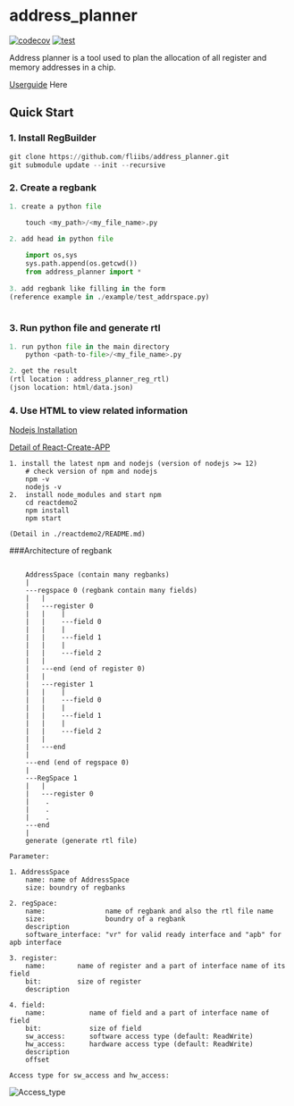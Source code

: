 # address_planner

[![codecov](https://codecov.io/gh/fliibs/address_planner/branch/main/graph/badge.svg?token=PKHFK2PDPL)](https://codecov.io/gh/fliibs/address_planner) [![test](https://github.com/fliibs/address_planner/workflows/Coverage/badge.svg)](https://github.com/fliibs/address_planner/actions/workflows/coverage.yml)



Address planner is a tool used to plan the allocation of all register and memory addresses in a chip.


[Userguide](https://github.com/fliibs/address_planner/wiki/User-Guide-1)
 Here

## Quick Start

### 1. Install RegBuilder
```python
git clone https://github.com/fliibs/address_planner.git
git submodule update --init --recursive


```
### 2. Create a regbank

```python
1. create a python file

    touch <my_path>/<my_file_name>.py
    
2. add head in python file

    import os,sys 
    sys.path.append(os.getcwd())
    from address_planner import *
    
3. add regbank like filling in the form 
(reference example in ./example/test_addrspace.py) 
    
```

### 3. Run python file and generate rtl
```python
1. run python file in the main directory
    python <path-to-file>/<my_file_name>.py

2. get the result
(rtl location : address_planner_reg_rtl)
(json location: html/data.json)
```

### 4. Use HTML to view related information

[Nodejs Installation](https://nodejs.org/en/download)

[Detail of React-Create-APP](https://github.com/fliibs/address_planner/tree/main/reactdemo2)

```shell
1. install the latest npm and nodejs (version of nodejs >= 12)
    # check version of npm and nodejs
    npm -v
    nodejs -v
2.  install node_modules and start npm 
    cd reactdemo2
    npm install
    npm start

(Detail in ./reactdemo2/README.md)
```

###Architecture of regbank

```text

    AddressSpace (contain many regbanks)
    |
    ---regspace 0 (regbank contain many fields)
    |   |
    |   ---register 0
    |   |    |
    |   |    ---field 0 
    |   |    |
    |   |    ---field 1
    |   |    |
    |   |    ---field 2
    |   |
    |   ---end (end of register 0)
    |   |
    |   ---register 1
    |   |    |
    |   |    ---field 0 
    |   |    |
    |   |    ---field 1
    |   |    |
    |   |    ---field 2
    |   |
    |   ---end
    |
    ---end (end of regspace 0)
    |
    ---RegSpace 1
    |   |
    |   ---register 0
    |    .
    |    .
    |    .
    ---end
    |
    generate (generate rtl file)

Parameter:

1. AddressSpace
    name: name of AddressSpace
    size: boundry of regbanks

2. regSpace:
    name:               name of regbank and also the rtl file name
    size:               boundry of a regbank
    description
    software_interface: "vr" for valid ready interface and "apb" for apb interface

3. register:
    name:        name of register and a part of interface name of its field
    bit:         size of register
    description
    
4. field:
    name:           name of field and a part of interface name of field
    bit:            size of field
    sw_access:      software access type (default: ReadWrite)
    hw_access:      hardware access type (default: ReadWrite)
    description
    offset    

Access type for sw_access and hw_access:
```
![Access_type](https://github.com/fliibs/address_planner/assets/66581448/514aff41-6353-4409-8156-818d686e1b97)
